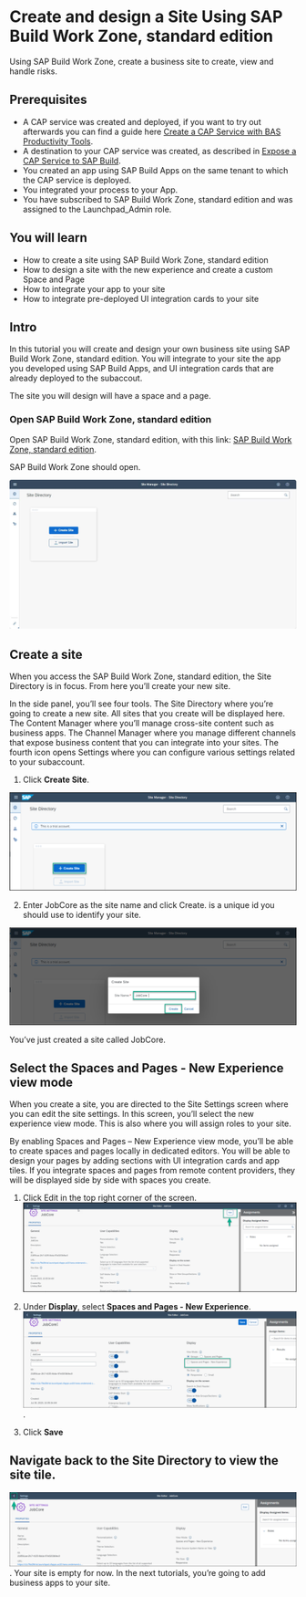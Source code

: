 
# Create and design a Site Using SAP Build Work Zone, standard edition
<!-- description --> Using SAP Build Work Zone, create a business site to create, view and handle risks. 

 
## Prerequisites
- A CAP service was created and deployed, if you want to try out afterwards you can find a guide here [Create a CAP Service with BAS Productivity Tools](build-apps-cap-service).
- A destination to your CAP service was created, as described in [Expose a CAP Service to SAP Build](build-apps-cap-expose).
- You created an app using SAP Build Apps on the same tenant to which the CAP service is deployed.
- You integrated your process to your App.
- You have subscribed to SAP Build Work Zone, standard edition and was assigned to the Launchpad_Admin role.



## You will learn
- How to create a site using SAP Build Work Zone, standard edition
- How to design a site with the new experience and create a custom Space and Page
- How to integrate your app to your site
- How to integrate pre-deployed UI integration cards to your site 



## Intro
In this tutorial you will create and design your own business site using SAP Build Work Zone, standard edition. You will integrate to your site the app you developed using SAP Build Apps, and UI integration cards that are already deployed to the subaccout.

The site you will design will have a space and a page.



### Open SAP Build Work Zone, standard edition
Open SAP Build Work Zone, standard edition,  with this link:  [SAP Build Work Zone, standard edition](https://ad272-rt8pv9xc.dt.launchpad.cfapps.eu10.hana.ondemand.com/sites#Site-Directory).

SAP Build Work Zone should open.

![Work Zone](0_std_open.jpg)


## Create a site
When you access the SAP Build Work Zone, standard edition, the Site Directory is in focus. From here you’ll create your new site.

In the side panel, you’ll see four tools. The Site Directory where you’re going to create a new site. All sites that you create will be displayed here. The Content Manager where you’ll manage cross-site content such as business apps. The Channel Manager where you manage different channels that expose business content that you can integrate into your sites. The fourth icon opens Settings where you can configure various settings related to your subaccount.

1. Click **Create Site**.

![Work Zone](1_create_new_site.png)

2. Enter JobCore<id> as the site name and click Create. <id> is a unique id you should use to identify your site.

![Work Zone](2_name_site.png)
  
You’ve just created a site called JobCore.

## Select the Spaces and Pages - New Experience view mode

When you create a site, you are directed to the Site Settings screen where you can edit the site settings. In this screen, you’ll select the new experience view mode. This is also where you  will assign roles to your site.

By enabling Spaces and Pages – New Experience view mode, you’ll be able to create spaces and pages locally in dedicated editors. You will be able to design your pages by adding sections with UI integration cards and app tiles. If you integrate spaces and pages from remote content providers, they will be displayed side by side with spaces you create.

1. Click Edit in the top right corner of the screen.
![Work Zone](4_edit_site_settings.png)
   
2. Under **Display**, select **Spaces and Pages - New Experience**.
![Work Zone](5_select_new_experience.png).

3. Click **Save**

## Navigate back to the Site Directory to view the site tile.
![Work Zone](6-to-site-directory.png).
Your site is empty for now. In the next tutorials, you’re going to add business apps to your site.




